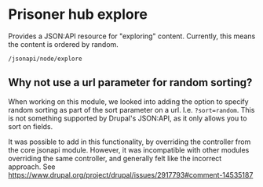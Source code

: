 # Prisoner hub explore

Provides a JSON:API resource for "exploring" content.
Currently, this means the content is ordered by random.
```
/jsonapi/node/explore
```

## Why not use a url parameter for random sorting?
When working on this module, we looked into adding the option to specify random sorting as
part of the sort parameter on a url.  I.e. `?sort=random`.  This is not something supported
by Drupal's JSON:API, as it only allows you to sort on fields.

It was possible to add in this functionality, by overriding the controller from the core
jsonapi module.  However, it was incompatible with other modules overriding the same
controller, and generally felt like the incorrect approach.
See https://www.drupal.org/project/drupal/issues/2917793#comment-14535187
